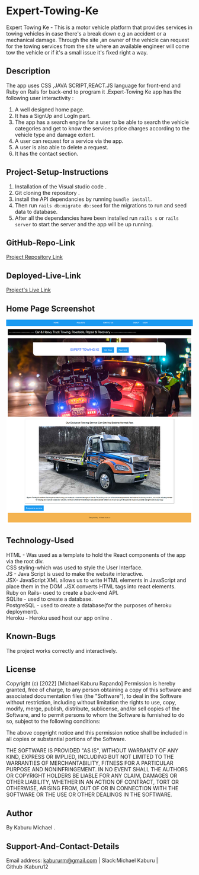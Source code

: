 # Expert-Towing-Ke
Expert Towing Ke - This is a motor vehicle platform that provides services in towing vehicles in case there's a break down e.g an accident or a mechanical damage. Through the site ,an owner of the vehicle can request for the towing services from the site where an available engineer will come tow the vehicle or if it's a small issue it's fixed right a way. 

## Description
The app uses CSS ,JAVA SCRIPT,REACT.JS language for front-end and Ruby on Rails for back-end to program it .Expert-Towing Ke app has the following user interactivity :
1. A well designed home page.
1. It has a SignUp and LogIn part.
1. The app has a search engine for a user to be able to search the vehicle categories 
and get to know the services price charges according to the vehicle type and damage extent.
1. A user can request for a service via the app.
1. A user is also able to delete a request.
1. It has the contact section.


## Project-Setup-Instructions
1. Installation of the Visual studio code .
1. Git cloning the repository .
1. install the API dependancies by running `bundle install`. 
1. Then run `rails db:migrate db:seed` for the migrations to run and seed data to database.
1. After all the dependancies have been installed run `rails s` or `rails server` to start the server and the app will be up running.


## GitHub-Repo-Link
 [Project Repository Link](https://github.com/Kaburu12/Expert-Towing-ke.git)

## Deployed-Live-Link
[Project's Live Link](https://damp-plains-22037.herokuapp.com/)

## Home Page Screenshot
![image](./client/src/images/towing-screenshot.png)

## Technology-Used
HTML - Was used as a template to hold the React components of the app via the root div. <br/>
CSS styling-which was used to style the User Interface. <br/>
JS - Java Script is used to make the website interactive. <br/>
JSX- JavaScript XML allows us to write HTML elements in JavaScript and place them in the DOM .JSX converts HTML tags into react elements. <br/>
Ruby on Rails- used to create a back-end API. <br/>
SQLite - used to create a database. <br/>
PostgreSQL - used to create a database(for the purposes of heroku deployment). <br/>
Heroku - Heroku used host our app online .

## Known-Bugs
The project works correctly and interactively.

## License
Copyright (c) [2022] [Michael Kaburu Rapando] Permission is hereby granted, free of charge, to any person obtaining a copy of this software and associated documentation files (the "Software"), to deal in the Software without restriction, including without limitation the rights to use, copy, modify, merge, publish, distribute, sublicense, and/or sell copies of the Software, and to permit persons to whom the Software is furnished to do so, subject to the following conditions:

The above copyright notice and this permission notice shall be included in all copies or substantial portions of the Software.

THE SOFTWARE IS PROVIDED "AS IS", WITHOUT WARRANTY OF ANY KIND, EXPRESS OR IMPLIED, INCLUDING BUT NOT LIMITED TO THE WARRANTIES OF MERCHANTABILITY, FITNESS FOR A PARTICULAR PURPOSE AND NONINFRINGEMENT. IN NO EVENT SHALL THE AUTHORS OR COPYRIGHT HOLDERS BE LIABLE FOR ANY CLAIM, DAMAGES OR OTHER LIABILITY, WHETHER IN AN ACTION OF CONTRACT, TORT OR OTHERWISE, ARISING FROM, OUT OF OR IN CONNECTION WITH THE SOFTWARE OR THE USE OR OTHER DEALINGS IN THE SOFTWARE.

## Author
By Kaburu Michael .

## Support-And-Contact-Details
Email address: kabururm@gmail.com | Slack:Michael Kaburu | <br/>
Github :Kaburu12